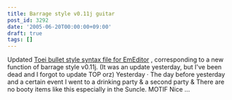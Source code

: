 ```yaml
---
title: Barrage style v0.11j guitar
post_id: 3292
date: '2005-06-20T00:00:00+09:00'
draft: true
tags: []
---
```


Updated [Toei bullet style syntax file for EmEditor](https://danmaq.com/emeditor-danmakufu) , corresponding to a new function of barrage style v0.11j. (It was an update yesterday, but I've been dead and I forgot to update TOP orz) Yesterday · The day before yesterday and a certain event I went to a drinking party & a second party & There are no booty items like this especially in the Suncle. MOTIF Nice ...
